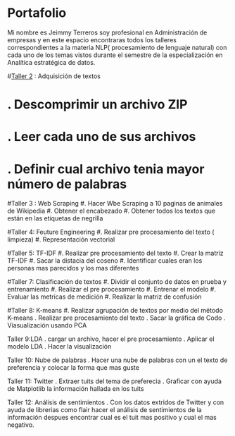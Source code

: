 # Portafolio
Mi nombre es Jeimmy Terreros soy profesional en Administración de empresas y en este espacio encontraras todos los talleres correspondientes a la materia NLP( procesamiento de lenguaje natural) con cada uno de los temas vistos durante el semestre de la especialización en Analítica estratégica de datos.

#[Taller 2](https://github.com/JeimmyTerreros/Ejercicio-Zip) : Adquisición de textos
# . Descomprimir un archivo ZIP
# . Leer cada uno de sus archivos
# . Definir cual archivo tenia mayor número de palabras
  
#Taller 3 : Web Scraping
#. Hacer Wbe Scraping a 10 paginas de animales de Wikipedia
#. Obtener el encabezado
#. Obtener todos los textos que están en las etiquetas de negrilla

#Taller 4: Feuture Engineering
#. Realizar pre procesamiento del texto ( limpieza)
#. Representación vectorial

#Taller 5: TF-IDF
#. Realizar pre procesamiento del texto
#. Crear la matriz TF-IDF
#. Sacar la distacia del coseno
#. Identificar cuales eran los personas mas parecidos y los mas diferentes

#Taller 7: Clasificación de textos
#. Dividir el conjunto de datos en prueba y entrenamiento
#. Realizar el pre procesamiento
#. Entrenar el modelo
#. Evaluar las metricas de medición 
#. Realizar la matriz de confusión

#Taller 8: K-means
#. Realizar agrupación de textos por medio del método K-means
. Realizar pre procesamiento del texto
. Sacar la gráfica de Codo
. Viasualización usando PCA

Taller 9:LDA
. cargar un archivo, hacer el pre procesamiento
. Aplicar el modelo LDA
. Hacer la visualización 

Taller 10: Nube de palabras
. Hacer una nube de palabras con un el texto de preferencia y colocar la forma que mas guste

Taller 11: Twitter
. Extraer tuits del tema de preferecia 
. Graficar con ayuda de Matplotlib la información hallada en los tuits

Taller 12: Análisis de sentimientos
. Con los datos extridos de Twitter y con ayuda de librerias como flair hacer el análisis de sentimientos de la información 
  despues encontrar cual es el tuit mas positivo y cual el mas negativo.

